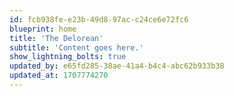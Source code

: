 ```yaml
---
id: fcb938fe-e23b-49d8-97ac-c24ce6e72fc6
blueprint: home
title: 'The Delorean'
subtitle: 'Content goes here.'
show_lightning_bolts: true
updated_by: e65fd285-38ae-41a4-b4c4-abc62b933b38
updated_at: 1707774270
---
```

